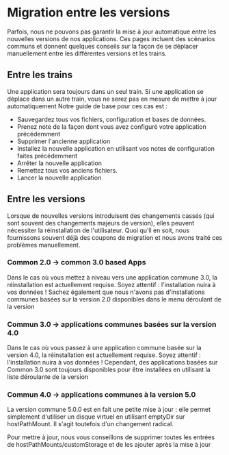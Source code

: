 # Migration entre les versions

Parfois, nous ne pouvons pas garantir la mise à jour automatique entre les nouvelles versions de nos applications. Ces pages incluent des scénarios communs et donnent quelques conseils sur la façon de se déplacer manuellement entre les différentes versions et les trains.

## Entre les trains

Une application sera toujours dans un seul train. Si une application se déplace dans un autre train, vous ne serez pas en mesure de mettre à jour automatiquement Notre guide de base pour ces cas est :

- Sauvegardez tous vos fichiers, configuration et bases de données.
- Prenez note de la façon dont vous avez configuré votre application précédemment
- Supprimer l'ancienne application
- Installez la nouvelle application en utilisant vos notes de configuration faites précédemment
- Arrêter la nouvelle application
- Remettez tous vos anciens fichiers.
- Lancer la nouvelle application

## Entre les versions

Lorsque de nouvelles versions introduisent des changements cassés (qui sont souvent des changements majeurs de version), elles peuvent nécessiter la réinstallation de l'utilisateur. Quoi qu’il en soit, nous fournissons souvent déjà des coupons de migration et nous avons traité ces problèmes manuellement.

### Common 2.0 -> common 3.0 based Apps

Dans le cas où vous mettez à niveau vers une application commune 3.0, la réinstallation est actuellement requise. Soyez attentif : l'installation nuira à vos données ! Sachez également que nous n'avons pas d'installations communes basées sur la version 2.0 disponibles dans le menu déroulant de la version

### Commun 3.0 -> applications communes basées sur la version 4.0

Dans le cas où vous passez à une application commune basée sur la version 4.0, la réinstallation est actuellement requise. Soyez attentif : l'installation nuira à vos données ! Cependant, des applications basées sur Common 3.0 sont toujours disponibles pour être installées en utilisant la liste déroulante de la version

### Commun 4.0 -> applications communes à la version 5.0

La version commune 5.0.0 est en fait une petite mise à jour : elle permet simplement d'utiliser un disque virtuel en utilisant emptyDir sur hostPathMount. Il s'agit toutefois d'un changement radical.

Pour mettre à jour, nous vous conseillons de supprimer toutes les entrées de hostPathMounts/customStorage et de les ajouter après la mise à jour
